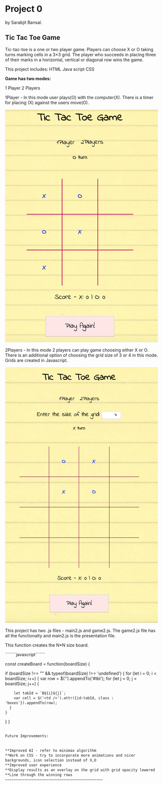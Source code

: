 # Project 0
  by Sarabjit Bansal.

## Tic Tac Toe Game



Tic-tac-toe is a one or two player game. Players can choose X or O taking turns marking cells in a 3×3 grid. The player who succeeds in placing three of their marks in a horizontal, vertical or diagonal row wins the game.

This project includes:
HTML
Java script
CSS


**Game has two modes:**

1 Player
2 Players

1Player - In this mode user plays(O) with the computer(X). There is a timer for placing (X) against the users move(O).

![1 Player Game](screenshots/1.png)

2Players - In this mode 2 players can play game choosing either X or O. There is an additional option of choosing the grid size of 3 or 4 in this mode. Grids are created in Javascript.

![2 Player Game](/screenshots/2.png)

This project has two .js files - main2.js and game2.js. The game2.js file has all the functionalty and main2.js is the presentation file.

This function creates the N*N size board.

````````javascript```````

const createBoard = function(boardSize) {

  if (boardSize !== "" && typeof(boardSize) !== 'undefined') {
    for (let i = 0; i < boardSize; i++) {
      var row = $('<tr />').appendTo('#tbl');
      for (let j = 0; j < boardSize; j++) {

        let tabId = `B${i}${j}`;
        var cell = $('<td />').attr({id:tabId, class : 'boxes'}).appendTo(row);
      }
    }
  }
}

``````

Future Improvements:


**Improved AI - refer to minimax algorithm
**Work on CSS - try to incorporate more animations and nicer backgrounds, icon selection instead of X,O
**Improved user experience
**Display results as an overlay on the grid with grid opacity lowered
**Line through the winning rows
~~~~~~~~~~~~~~~~~~~~~~~~~~~~~~~~~~~~~~~~~~~~~
